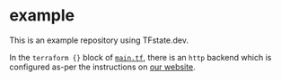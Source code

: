 # example

This is an example repository using TFstate.dev.

In the `terraform {}` block of [`main.tf`](main.tf), there is an `http` backend
which is configured as-per the instructions on
[our website](https://tfstate.dev).
